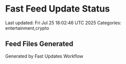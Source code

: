 # Fast Feed Update Status
Last updated: Fri Jul 25 18:02:46 UTC 2025
Categories: entertainment,crypto

## Feed Files Generated

Generated by Fast Updates Workflow
